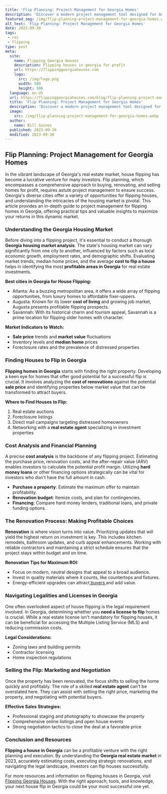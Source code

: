```yaml
---
title: 'Flip Planning: Project Management for Georgia Homes'
description: 'Discover a modern project management tool designed for Georgia homeowners. Flip Planning helps you stay organized and efficient. Try it now!'
featured_img: /img/flip-planning-project-management-for-georgia-homes.webp
alt_text: 'Flip Planning: Project Management for Georgia Homes'
date: 2023-09-30
tags:
 - rei
 - flipping
type: post
meta:
  site:
    name: Flipping Georgia Houses
    description: Flipping houses in georgia for profit
    url: https://flippinggeorgiahouses.com
    logo:
      src: /img/logo.png
      width: 500
      height: 500
  language: en-US
  url: https://flippinggeorgiahouses.com/blog/flip-planning-project-management-for-georgia-homes
  title: 'Flip Planning: Project Management for Georgia Homes'
  description: 'Discover a modern project management tool designed for Georgia homeowners. Flip Planning helps you stay organized and efficient. Try it now!'
  image:
    src: /img/flip-planning-project-management-for-georgia-homes.webp
  author:
    name: Bill Gaines
  published: 2023-09-30
  modified: 2023-09-30
---
```



## Flip Planning: Project Management for Georgia Homes

In the vibrant landscape of Georgia's real estate market, house flipping has become a lucrative venture for many investors. Flip planning, which encompasses a comprehensive approach to buying, renovating, and selling homes for profit, requires astute project management to ensure success. Georgia's diverse cities offer a variety of opportunities for flipping houses, and understanding the intricacies of the housing market is pivotal. This article provides an in-depth guide to project management for flipping homes in Georgia, offering practical tips and valuable insights to maximize your returns in this dynamic market.

### Understanding the Georgia Housing Market

Before diving into a flipping project, it's essential to conduct a thorough **Georgia housing market analysis**. The state's housing market can vary significantly from one city to another, influenced by factors such as local economic growth, employment rates, and demographic shifts. Evaluating market trends, median home prices, and the average **cost to flip a house** helps in identifying the most **profitable areas in Georgia** for real estate investments.

**Best cities in Georgia for House Flipping:**
  - Atlanta: As a buzzing metropolitan area, it offers a wide array of flipping opportunities, from luxury homes to affordable fixer-uppers.
  - Augusta: Known for its lower **cost of living** and growing job market, Augusta presents profitable flipping prospects.
  - Savannah: With its historical charm and tourism appeal, Savannah is a prime location for flipping older homes with character.
  
**Market Indicators to Watch:**
  - **Sale price** trends and **market value** fluctuations
  - Inventory levels and **median home** prices
  - Foreclosure rates and the prevalence of distressed properties

### Finding Houses to Flip in Georgia

**Flipping homes in Georgia** starts with finding the right property. Developing a keen eye for homes that offer good potential for a successful flip is crucial. It involves analyzing the **cost of renovations** against the potential **sale price** and identifying properties below market value that can be transformed to attract buyers.

**Where to Find Houses to Flip:**

1. Real estate auctions
2. Foreclosure listings
3. Direct mail campaigns targeting distressed homeowners
4. Networking with a **real estate agent** specializing in investment properties

### Cost Analysis and Financial Planning

A precise **cost analysis** is the backbone of any flipping project. Estimating the purchase price, renovation costs, and the after-repair value (ARV) enables investors to calculate the potential profit margin. Utilizing **hard money loans** or other financing options strategically can be vital for investors who don't have the full amount in cash.
  - **Purchase a property**: Estimate the maximum offer to maintain profitability.
  - **Renovation budget**: Itemize costs, and plan for contingencies.
  - **Financing**: Compare hard money lenders, traditional loans, and private funding options.

### The Renovation Process: Making Profitable Choices

**Renovation** is where vision turns into value. Prioritizing updates that will yield the highest return on investment is key. This includes kitchen remodels, bathroom updates, and curb appeal enhancements. Working with reliable contractors and maintaining a strict schedule ensures that the project stays within budget and on time.

**Renovation Tips for Maximum ROI:**
  - Focus on modern, neutral designs that appeal to a broad audience.
  - Invest in quality materials where it counts, like countertops and fixtures.
  - Energy-efficient upgrades can attract[  buyers  ](https://flippinggeorgiahouses.com/blog/building-a-flipping-network-contacts-you-need-in-georgia)and add value.

### Navigating Legalities and Licenses in Georgia

One often overlooked aspect of house flipping is the legal requirement involved. In Georgia, determining whether you **need a license to flip** homes is crucial. While a real estate license isn't mandatory for flipping houses, it can be beneficial for accessing the Multiple Listing Service (MLS) and reducing commission costs.

**Legal Considerations:**
  - Zoning laws and building permits
  - Contractor licensing
  - Home inspection regulations

### Selling the Flip: Marketing and Negotiation

Once the property has been renovated, the focus shifts to selling the home quickly and profitably. The role of a skilled **real estate agent** can't be overstated here. They can assist with setting the right price, marketing the property, and negotiating with potential buyers.

**Effective Sales Strategies:**
  - Professional staging and photography to showcase the property
  - Comprehensive online listings and open house events
  - Strong negotiation tactics to close the deal at a favorable price

### Conclusion and Resources

**Flipping a house in Georgia** can be a profitable venture with the right planning and execution. By understanding the **Georgia real estate market** in 2023, accurately estimating costs, executing strategic renovations, and navigating the legal landscape, investors can flip houses successfully.

For more resources and information on flipping houses in Georgia, visit [Flipping Georgia Houses](https://flippinggeorgiahouses.com). With the right approach, tools, and knowledge, your next house flip in Georgia could be your most successful one yet.